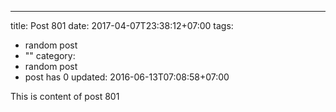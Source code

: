 ---
title: Post 801
date: 2017-04-07T23:38:12+07:00
tags:
  - random post
  - ""
category:
  - random post
  - post has 0
updated: 2016-06-13T07:08:58+07:00

This is content of post 801